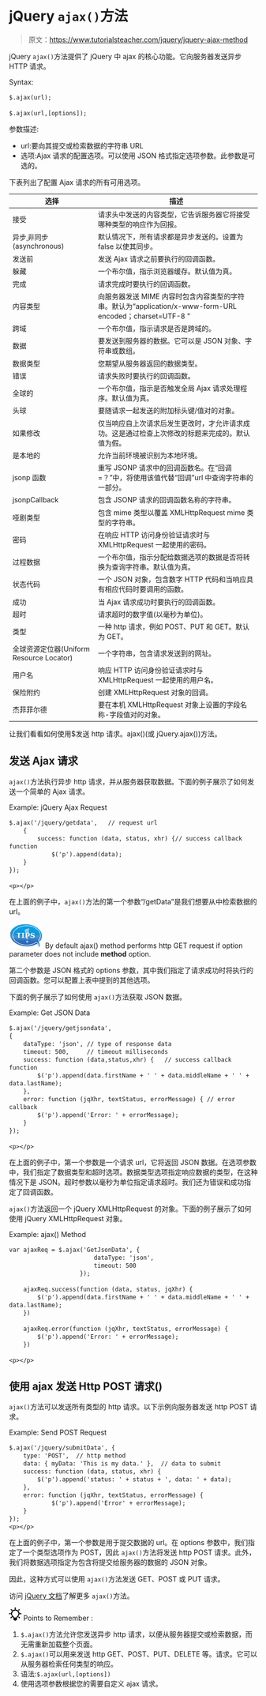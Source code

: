 # jQuery `ajax()`方法

> 原文：<https://www.tutorialsteacher.com/jquery/jquery-ajax-method>

jQuery `ajax()`方法提供了 jQuery 中 ajax 的核心功能。它向服务器发送异步 HTTP 请求。

Syntax:

```
$.ajax(url);

$.ajax(url,[options]);

```

参数描述:

*   url:要向其提交或检索数据的字符串 URL
*   选项:Ajax 请求的配置选项。可以使用 JSON 格式指定选项参数。此参数是可选的。

下表列出了配置 Ajax 请求的所有可用选项。

| 选择 | 描述 |
| --- | --- |
| 接受 | 请求头中发送的内容类型，它告诉服务器它将接受哪种类型的响应作为回报。 |
| 异步ˌ非同步(asynchronous) | 默认情况下，所有请求都是异步发送的。设置为 false 以使其同步。 |
| 发送前 | 发送 Ajax 请求之前要执行的回调函数。 |
| 躲藏 | 一个布尔值，指示浏览器缓存。默认值为真。 |
| 完成 | 请求完成时要执行的回调函数。 |
| 内容类型 | 向服务器发送 MIME 内容时包含内容类型的字符串。默认为“application/x-www-form-URL encoded；charset=UTF-8 " |
| 跨域 | 一个布尔值，指示请求是否是跨域的。 |
| 数据 | 要发送到服务器的数据。它可以是 JSON 对象、字符串或数组。 |
| 数据类型 | 您期望从服务器返回的数据类型。 |
| 错误 | 请求失败时要执行的回调函数。 |
| 全球的 | 一个布尔值，指示是否触发全局 Ajax 请求处理程序。默认值为真。 |
| 头球 | 要随请求一起发送的附加标头键/值对的对象。 |
| 如果修改 | 仅当响应自上次请求后发生更改时，才允许请求成功。这是通过检查上次修改的标题来完成的。默认值为假。 |
| 是本地的 | 允许当前环境被识别为本地环境。 |
| jsonp 函数 | 重写 JSONP 请求中的回调函数名。在“回调=？”中，将使用该值代替“回调”url 中查询字符串的一部分。 |
| jsonpCallback | 包含 JSONP 请求的回调函数名称的字符串。 |
| 哑剧类型 | 包含 mime 类型以覆盖 XMLHttpRequest mime 类型的字符串。 |
| 密码 | 在响应 HTTP 访问身份验证请求时与 XMLHttpRequest 一起使用的密码。 |
| 过程数据 | 一个布尔值，指示分配给数据选项的数据是否将转换为查询字符串。默认值为真。 |
| 状态代码 | 一个 JSON 对象，包含数字 HTTP 代码和当响应具有相应代码时要调用的函数。 |
| 成功 | 当 Ajax 请求成功时要执行的回调函数。 |
| 超时 | 请求超时的数字值(以毫秒为单位)。 |
| 类型 | 一种 http 请求，例如 POST、PUT 和 GET。默认为 GET。 |
| 全球资源定位器(Uniform Resource Locator) | 一个字符串，包含请求发送到的网址。 |
| 用户名 | 响应 HTTP 访问身份验证请求时与 XMLHttpRequest 一起使用的用户名。 |
| 保险附约 | 创建 XMLHttpRequest 对象的回调。 |
| 杰菲菲尔德 | 要在本机 XMLHttpRequest 对象上设置的字段名称-字段值对的对象。 |

让我们看看如何使用$发送 http 请求。ajax()(或 jQuery.ajax())方法。

## 发送 Ajax 请求

`ajax()`方法执行异步 http 请求，并从服务器获取数据。下面的例子展示了如何发送一个简单的 Ajax 请求。

Example: jQuery Ajax Request

```
$.ajax('/jquery/getdata',   // request url
    {
        success: function (data, status, xhr) {// success callback function
            $('p').append(data);
    }
});

<p></p>
```

在上面的例子中，`ajax()`方法的第一个参数“/getData”是我们想要从中检索数据的 url。

![](img/751bca76a769f8ad315ebee3fdf7d98e.png) By default ajax() method performs http GET request if option parameter does not include **method** option.

第二个参数是 JSON 格式的 options 参数，其中我们指定了请求成功时将执行的回调函数。您可以配置上表中提到的其他选项。

下面的例子展示了如何使用 `ajax()`方法获取 JSON 数据。

Example: Get JSON Data

```
$.ajax('/jquery/getjsondata', 
{
    dataType: 'json', // type of response data
    timeout: 500,     // timeout milliseconds
    success: function (data,status,xhr) {   // success callback function
        $('p').append(data.firstName + ' ' + data.middleName + ' ' + data.lastName);
    },
    error: function (jqXhr, textStatus, errorMessage) { // error callback 
        $('p').append('Error: ' + errorMessage);
    }
});

<p></p>
```

在上面的例子中，第一个参数是一个请求 url，它将返回 JSON 数据。在选项参数中，我们指定了数据类型和超时选项。数据类型选项指定响应数据的类型，在这种情况下是 JSON。超时参数以毫秒为单位指定请求超时。我们还为错误和成功指定了回调函数。

`ajax()`方法返回一个 jQuery XMLHttpRequest 的对象。下面的例子展示了如何使用 jQuery XMLHttpRequest 对象。

Example: ajax() Method

```
var ajaxReq = $.ajax('GetJsonData', {
                        dataType: 'json',
                        timeout: 500
                    });

    ajaxReq.success(function (data, status, jqXhr) {
        $('p').append(data.firstName + ' ' + data.middleName + ' ' + data.lastName);
    })

    ajaxReq.error(function (jqXhr, textStatus, errorMessage) {
        $('p').append('Error: ' + errorMessage);
    })

<p></p>
```

## 使用 ajax 发送 Http POST 请求()

`ajax()`方法可以发送所有类型的 http 请求。以下示例向服务器发送 http POST 请求。

Example: Send POST Request

```
$.ajax('/jquery/submitData', {
    type: 'POST',  // http method
    data: { myData: 'This is my data.' },  // data to submit
    success: function (data, status, xhr) {
        $('p').append('status: ' + status + ', data: ' + data);
    },
    error: function (jqXhr, textStatus, errorMessage) {
            $('p').append('Error' + errorMessage);
    }
});
<p></p>
```

在上面的例子中，第一个参数是用于提交数据的 url。在 options 参数中，我们指定了一个类型选项作为 POST，因此 `ajax()`方法将发送 http POST 请求。此外，我们将数据选项指定为包含将提交给服务器的数据的 JSON 对象。

因此，这种方式可以使用 `ajax()`方法发送 GET、POST 或 PUT 请求。

访问 [jQuery 文档](https://api.jquery.com/jQuery.ajax/)了解更多 `ajax()`方法。

![](img/85db52f5404f0c468e1b194aa487d6a1.png)  Points to Remember :

1.  `$.ajax()`方法允许您发送异步 http 请求，以便从服务器提交或检索数据，而无需重新加载整个页面。
2.  `$.ajax()`可以用来发送 http GET、POST、PUT、DELETE 等。请求。它可以从服务器检索任何类型的响应。
3.  语法:`$.ajax(url,[options])`
4.  使用选项参数根据您的需要自定义 ajax 请求。